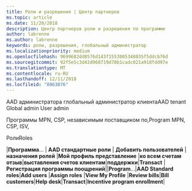 ```yaml
---
title: Роли и разрешения | Центр партнеров
ms.topic: article
ms.date: 11/20/2018
description: Центр партнеров роли и разрешения по программе
author: labrenne
ms.author: labrenne
keywords: роли, разрешения, глобальный администратор
ms.localizationpriority: medium
ms.openlocfilehash: 9699682dd8576d143f1553005348035f5ddcb76d
ms.sourcegitcommit: 92f5e5c3d42d968719d70b1cadc021a918fdd97e
ms.translationtype: MT
ms.contentlocale: ru-RU
ms.lasthandoff: 12/11/2018
ms.locfileid: "8963076"
---
```

<span data-ttu-id="162dc-104">AAD администратора глобальный администратор клиента</span><span class="sxs-lookup"><span data-stu-id="162dc-104">AAD tenant Global admin User admin</span></span>


<span data-ttu-id="162dc-105">Программы MPN, CSP, независимым поставщиком по,</span><span class="sxs-lookup"><span data-stu-id="162dc-105">Program MPN, CSP, ISV,</span></span>  

<span data-ttu-id="162dc-106">Роли</span><span class="sxs-lookup"><span data-stu-id="162dc-106">Roles</span></span>


<span data-ttu-id="162dc-107">|**Программа**… | **AAD стандартные роли** | **Добавить пользователей**   |**назначения ролей**   |**Мой профиль представление**   |**ко всем счетам отзыв**|**выставления счетов клиентам**|**поддержки**|**Transact** | **Регистрация программы поощрений**|</span><span class="sxs-lookup"><span data-stu-id="162dc-107">|**Program**...|**AAD Standard roles**|**Add users**   |**Assign roles**   |**View My Profile**   |**Review bills**|**Bill customers**|**Help desk**|**Transact**|**Incentive program enrollment**|</span></span> 
